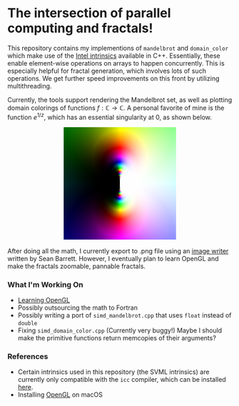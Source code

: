 # The intersection of parallel computing and fractals!

This repository contains my implementions of `mandelbrot` and `domain_color` which make use of the [Intel intrinsics](https://www.intel.com/content/www/us/en/docs/intrinsics-guide/index.html) available in C++. Essentially, these enable element-wise operations on arrays to happen concurrently. This is especially helpful for fractal generation, which involves lots of such operations. We get further speed improvements on this front by utilizing multithreading.

Currently, the tools support rendering the Mandelbrot set, as well as plotting domain colorings of functions $f: \mathbb{C} \to \mathbb{C}$. A personal favorite of mine is the function $e^{1/z}$, which has an essential singularity at $0$, as shown below.

<p align="center">
  <img src="singularity.png" width="50%" margin=auto>
</p>

After doing all the math, I currently export to .png file using an [image writer](https://github.com/nothings/stb/blob/master/stb_image_write.h) written by Sean Barrett. However, I eventually plan to learn OpenGL and make the fractals zoomable, pannable fractals.

### What I'm Working On

* [Learning OpenGL](https://learnopengl.com/Getting-started/OpenGL)
* Possibly outsourcing the math to Fortran
* Possibly writing a port of `simd_mandelbrot.cpp` that uses `float` instead of `double`
* Fixing `simd_domain_color.cpp` (Currently very buggy!) Maybe I should make the primitive functions return memcopies of their arguments?

### References

* Certain intrinsics used in this repository (the SVML intrinsics) are currently only compatible with the `icc` compiler, which can be installed [here](https://www.intel.com/content/www/us/en/developer/tools/oneapi/dpc-compiler.html).
* Installing [OpenGL](https://en.wikibooks.org/wiki/OpenGL_Programming/Installation/Mac) on macOS